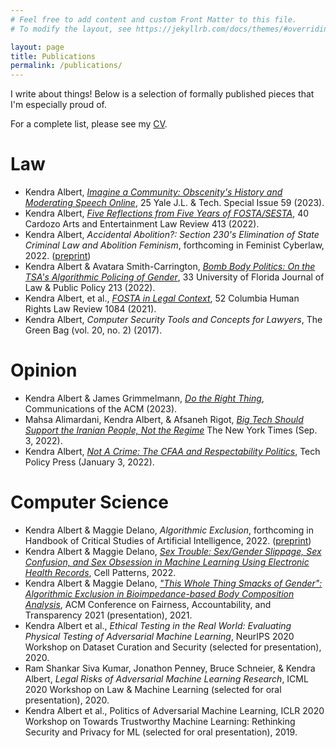 ```yaml
---
# Feel free to add content and custom Front Matter to this file.
# To modify the layout, see https://jekyllrb.com/docs/themes/#overriding-theme-defaults

layout: page
title: Publications
permalink: /publications/
---
```


I write about things! Below is a selection of formally published pieces that I'm especially proud of. 

For a complete list, please see my [CV](../uploads/Kendra_CV.pdf).

# Law
- Kendra Albert, [*Imagine a Community: Obscenity's History and Moderating Speech Online*](.../uploads/Imagine_A_Community.pdf), 25 Yale J.L. & Tech. Special Issue 59 (2023).
- Kendra Albert, [*Five Reflections from Five Years of FOSTA/SESTA*](../uploads/Five_Reflections_on_FOSTA.pdf), 40 Cardozo Arts and Entertainment Law Review 413 (2022).
- Kendra Albert, *Accidental Abolition?: Section 230's Elimination of State Criminal Law and Abolition Feminism*, forthcoming in Feminist Cyberlaw, 2022. ([preprint](https://papers.ssrn.com/sol3/cf_dev/AbsByAuth.cfm?per_id=2125575))
- Kendra Albert & Avatara Smith-Carrington, [*Bomb Body Politics: On the TSA's Algorithmic Policing of Gender*](.../uploads/Bomb_Body_Politics.pdf), 33 University of Florida Journal of Law & Public Policy 213 (2022).
- Kendra Albert, et al., [*FOSTA in Legal Context*](https://hrlr.law.columbia.edu/hrlr/fosta-in-legal-context/), 52 Columbia Human Rights Law Review 1084 (2021).
- Kendra Albert, *Computer Security Tools and Concepts for Lawyers*, The Green Bag (vol. 20, no. 2) (2017).

# Opinion
- Kendra Albert & James Grimmelmann, [*Do the Right Thing*](../uploads/Do_the_Right_Thing.pdf), Communications of the ACM (2023).
- Mahsa Alimardani, Kendra Albert, & Afsaneh Rigot, [*Big Tech Should Support the Iranian People, Not the Regime*](https://www.nytimes.com/2022/09/30/opinion/tech-companies-iran.html}) The New York Times (Sep. 3, 2022).
- Kendra Albert, [*Not A Crime: The CFAA and Respectability Politics*](https://techpolicy.press/not-a-crime-the-cfaa-and-respectability-politics/), Tech Policy Press (January 3, 2022). 

# Computer Science
- Kendra Albert & Maggie Delano, *Algorithmic Exclusion*, forthcoming in Handbook of Critical Studies of Artificial Intelligence, 2022. ([preprint](https://papers.ssrn.com/sol3/papers.cfm?abstract_id=4122529))
- Kendra Albert & Maggie Delano, [*Sex Trouble: Sex/Gender Slippage, Sex Confusion, and Sex Obsession in Machine Learning Using Electronic Health Records*](https://www.cell.com/patterns/fulltext/S2666-3899(22)00131-3), Cell Patterns, 2022.
- Kendra Albert & Maggie Delano, [*"This Whole Thing Smacks of Gender": Algorithmic Exclusion in Bioimpedance-based Body Composition Analysis*](https://dl.acm.org/doi/10.1145/3442188.3445898), ACM Conference on Fairness, Accountability, and Transparency 2021 (presentation), 2021.
- Kendra Albert et al., *Ethical Testing in the Real World: Evaluating Physical Testing of Adversarial Machine Learning*, NeurIPS 2020 Workshop on Dataset Curation and Security (selected for presentation), 2020.
- Ram Shankar Siva Kumar, Jonathon Penney, Bruce Schneier, & Kendra Albert, *Legal Risks of Adversarial Machine Learning Research*, ICML 2020 Workshop on Law & Machine Learning (selected for oral presentation), 2020.
- Kendra Albert et al., Politics of Adversarial Machine Learning, ICLR 2020 Workshop on Towards Trustworthy Machine Learning: Rethinking Security and Privacy for ML (selected for oral presentation), 2019.

